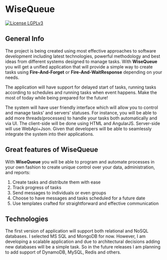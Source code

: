 WiseQueue
==========

[![License LGPLv3](https://img.shields.io/badge/license-LGPLv3-green.svg)](http://www.gnu.org/licenses/lgpl-3.0.html)

General Info
--------------

The project is being created using most effective approaches to software development including latest technologies, powerful methodology and best ideas from different systems designed to manage tasks. With **WiseQueue** you will get a unified application that will provide a simple way to create tasks using **Fire-And-Forget** or **Fire-And-WaitResponse** depending on your needs. 

The application will have support for delayed start of tasks, running tasks according to schedules and running tasks when event happens. Make the most of today while being prepared for the future!

The system will have user friendly interface which will allow you to control and manage tasks’ and servers’ statuses. For instance, you will be able to add more threads(processes) to handle your tasks both automatically and via UI. The client-side will be done using HTML and AngularJS. Server-side will use WebApi+Json. Given that developers will be able to seamlessly integrate the system into their applications.

Great features of WiseQueue
----------------------------

With **WiseQueue** you will be able to program and automate processes in your own fashion to create unique control over your data, administration, and reports:

1. Create tasks and distribute them with ease
2. Track progress of tasks
3. Send messages to individuals or even groups
4. Choose to have messages and tasks scheduled for a future date
5. Use templates crafted for straightforward and effective communication

Technologies
-------------

The first version of application will support both relational and NoSQL databases. I selected MS SQL and MongoDB for now. However, I am developing a scalable application and due to architectural decisions adding new databases will be a simple task. So in the future releases I am planning to add support of DynamoDB, MySQL, Redis and others.
